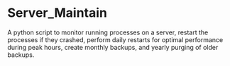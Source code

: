 # Server_Maintain
A python script to monitor running processes on a server, restart the processes if they crashed, perform daily restarts for optimal performance during peak hours, create monthly backups, and yearly purging of older backups.
